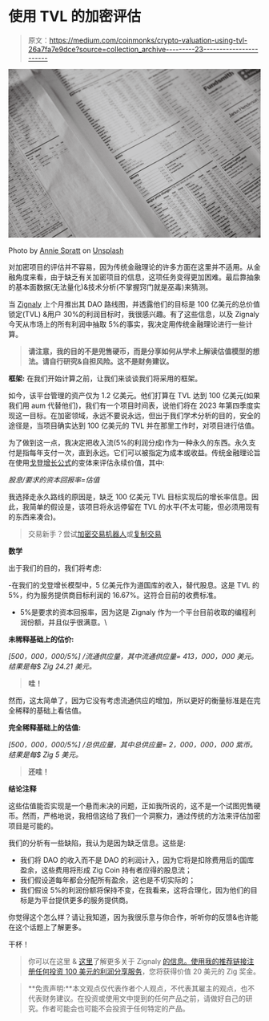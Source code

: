 # 使用 TVL 的加密评估

> 原文：<https://medium.com/coinmonks/crypto-valuation-using-tvl-26a7fa7e9dce?source=collection_archive---------23----------------------->

![](img/d844c0c97b32d7597910a007e4d9eb10.png)

Photo by [Annie Spratt](https://unsplash.com/@anniespratt?utm_source=medium&utm_medium=referral) on [Unsplash](https://unsplash.com?utm_source=medium&utm_medium=referral)

对加密项目的评估并不容易，因为传统金融理论的许多方面在这里并不适用。从金融角度来看，由于缺乏有关加密项目的信息，这项任务变得更加困难。最后靠抽象的基本面数据(无法量化)&技术分析(不掌握窍门就是巫毒)来猜测。

当 [Zignaly](https://zignaly.com/) 上个月推出其 DAO 路线图，并透露他们的目标是 100 亿美元的总价值锁定(TVL) &用户 30%的利润目标时，我很感兴趣。有了这些信息，以及 Zignaly 今天从市场上的所有利润中抽取 5%的事实，我决定用传统金融理论进行一些计算。

> **请注意，我的目的不是兜售硬币，而是分享如何从学术上解读估值模型的想法。请自行研究&自担风险。这不是财务建议。**

**框架:** 在我们开始计算之前，让我们来谈谈我们将采用的框架。

如今，该平台管理的资产仅为 1.2 亿美元。他们打算在 TVL 达到 100 亿美元(如果我们用 aum 代替他们)，我们有一个项目时间表，说他们将在 2023 年第四季度实现这一目标。在加密领域，永远不要说永远，但出于我们学术分析的目的，安全的途径是，当项目确实达到 100 亿美元的 TVL 并在那里工作时，对项目进行估值。

为了做到这一点，我决定把收入流(5%的利润分成)作为一种永久的东西。永久支付是指每年支付一次，直到永远。它们可以被指定为成本或收益。传统金融理论旨在使用[戈登增长公式](https://www.investopedia.com/terms/g/gordongrowthmodel.asp#:~:text=Key%20Takeaways,the%20required%20rate%20of%20return.)的变体来评估永续价值，其中:

*股息/要求的资本回报率=估值*

我选择走永久路线的原因是，缺乏 100 亿美元 TVL 目标实现后的增长率信息。因此，我简单的假设是，该项目将永远停留在 TVL 的水平(不太可能，但必须用现有的东西来凑合)。

> 交易新手？尝试[加密交易机器人](/coinmonks/crypto-trading-bot-c2ffce8acb2a)或[复制交易](/coinmonks/top-10-crypto-copy-trading-platforms-for-beginners-d0c37c7d698c)

**数学**

出于我们的目的，我们将考虑:

-在我们的戈登增长模型中，5 亿美元作为道国库的收入，替代股息。这是 TVL 的 5%，约为服务提供商目标利润的 16.67%。这符合目前的收费标准。

- 5%是要求的资本回报率，因为这是 Zignaly 作为一个平台目前收取的编程利润份额，并且似乎很满意。\

**未稀释基础上的估价:**

*[500，000，000/5%] /流通供应量，其中流通供应量= 413，000，000 美元。结果是每$ Zig 24.21 美元。*

> **哇！**

然而，这太简单了，因为它没有考虑流通供应的增加，所以更好的衡量标准是在完全稀释的基础上看估值。

**完全稀释基础上的估值:**

*[500，000，000/5%] /总供应量，其中总供应量= 2，000，000，000 紫币。结果是每$ Zig 5 美元。*

> **还哇！**

**结论注释**

这些估值能否实现是一个悬而未决的问题，正如我所说的，这不是一个试图兜售硬币。然而，严格地说，我相信这给了我们一个洞察力，通过传统的方法来评估加密项目是可能的。

我们的分析有一些缺陷，我认为是因为缺乏信息。这些是:

*   我们将 DAO 的收入而不是 DAO 的利润计入，因为它将是扣除费用后的国库盈余，这些费用将形成 Zig Coin 持有者应得的股息流；
*   我们假设道每年都会分配所有盈余，这也是不切实际的；
*   我们假设 5%的利润份额将保持不变，在我看来，这将合理化，因为他们的目标是为平台提供更多的服务提供商。

你觉得这个怎么样？请让我知道，因为我很乐意与你合作，听听你的反馈&也许能在这个话题上了解更多。

干杯！

> 你可以在这里 & [这里](https://aayushbhaskar.com/zignaly/)了解更多关于 Zignaly [的信息。使用我的推荐链接](/coinmonks/project-review-zignaly-part-1-cd814fcc8dd6)[注册任何投资 100 美元的利润分享服务](https://t.co/0B7OueA4iJ)，您将获得价值 20 美元的 Zig 奖金。

> **免责声明:**本文观点仅代表作者个人观点，不代表其雇主的观点，也不代表财务建议。在投资或使用文中提到的任何产品之前，请做好自己的研究。作者可能会也可能不会投资于任何特定的产品。